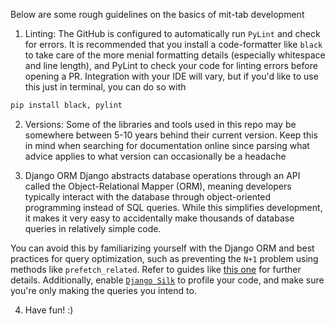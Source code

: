 Below are some rough guidelines on the basics of mit-tab development

1. Linting:
The GitHub is configured to automatically run `PyLint` and check for errors. It is recommended that you install a code-formatter like `black` to take care of the more menial formatting details (especially whitespace and line length), and PyLint to check your code for linting errors before opening a PR. Integration with your IDE will vary, but if you'd like to use this just in terminal, you can do so with 

```bash
pip install black, pylint
```

2. Versions:
Some of the libraries and tools used in this repo may be somewhere between 5-10 years behind their current version. Keep this in mind when searching for documentation online since parsing what advice applies to what version can occasionally be a headache

3. Django ORM 
Django abstracts database operations through an API called the Object-Relational Mapper (ORM), meaning developers typically interact with the database through object-oriented programming instead of SQL queries. While this simplifies development, it makes it very easy to accidentally make thousands of database queries in relatively simple code.

You can avoid this by familiarizing yourself with the Django ORM and best practices for query optimization, such as preventing the `N+1` problem using methods like `prefetch_related`. Refer to guides like [this one](https://medium.com/@RohitPatil18/n-1-problem-in-django-and-solution-3f5307039c06) for further details. Additionally, enable [`Django Silk`](https://medium.com/@sharif-42/profiling-django-application-using-django-silk-62cdea83fb83) to profile your code, and make sure you're only making the queries you intend to.

4. Have fun! :)